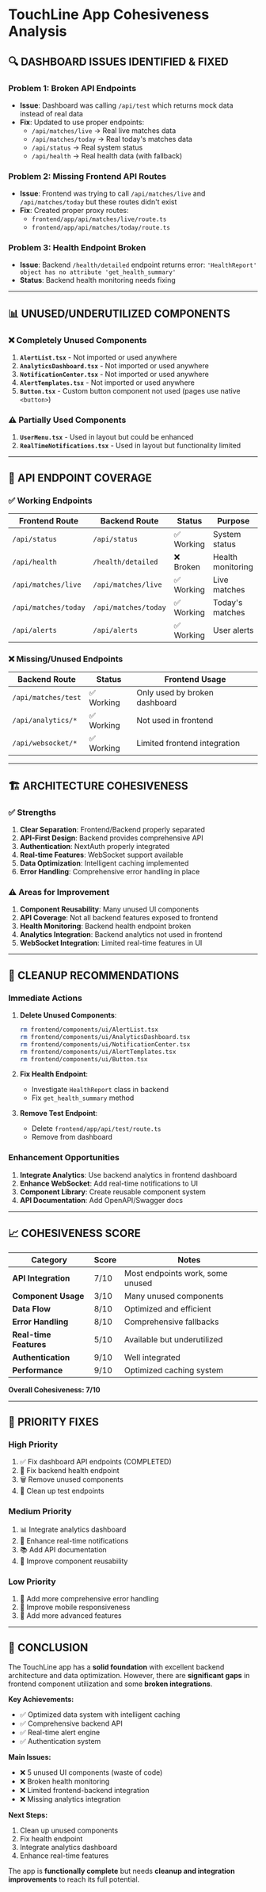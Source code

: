 # TouchLine App Cohesiveness Analysis

## 🔍 **DASHBOARD ISSUES IDENTIFIED & FIXED**

### **Problem 1: Broken API Endpoints**
- **Issue**: Dashboard was calling `/api/test` which returns mock data instead of real data
- **Fix**: Updated to use proper endpoints:
  - `/api/matches/live` → Real live matches data
  - `/api/matches/today` → Real today's matches data
  - `/api/status` → Real system status
  - `/api/health` → Real health data (with fallback)

### **Problem 2: Missing Frontend API Routes**
- **Issue**: Frontend was trying to call `/api/matches/live` and `/api/matches/today` but these routes didn't exist
- **Fix**: Created proper proxy routes:
  - `frontend/app/api/matches/live/route.ts`
  - `frontend/app/api/matches/today/route.ts`

### **Problem 3: Health Endpoint Broken**
- **Issue**: Backend `/health/detailed` endpoint returns error: `'HealthReport' object has no attribute 'get_health_summary'`
- **Status**: Backend health monitoring needs fixing

---

## 📊 **UNUSED/UNDERUTILIZED COMPONENTS**

### **❌ Completely Unused Components**
1. **`AlertList.tsx`** - Not imported or used anywhere
2. **`AnalyticsDashboard.tsx`** - Not imported or used anywhere  
3. **`NotificationCenter.tsx`** - Not imported or used anywhere
4. **`AlertTemplates.tsx`** - Not imported or used anywhere
5. **`Button.tsx`** - Custom button component not used (pages use native `<button>`)

### **⚠️ Partially Used Components**
1. **`UserMenu.tsx`** - Used in layout but could be enhanced
2. **`RealTimeNotifications.tsx`** - Used in layout but functionality limited

---

## 🔗 **API ENDPOINT COVERAGE**

### **✅ Working Endpoints**
| Frontend Route | Backend Route | Status | Purpose |
|----------------|---------------|--------|---------|
| `/api/status` | `/api/status` | ✅ Working | System status |
| `/api/health` | `/health/detailed` | ❌ Broken | Health monitoring |
| `/api/matches/live` | `/api/matches/live` | ✅ Working | Live matches |
| `/api/matches/today` | `/api/matches/today` | ✅ Working | Today's matches |
| `/api/alerts` | `/api/alerts` | ✅ Working | User alerts |

### **❌ Missing/Unused Endpoints**
| Backend Route | Status | Frontend Usage |
|---------------|--------|----------------|
| `/api/matches/test` | ✅ Working | Only used by broken dashboard |
| `/api/analytics/*` | ✅ Working | Not used in frontend |
| `/api/websocket/*` | ✅ Working | Limited frontend integration |

---

## 🏗️ **ARCHITECTURE COHESIVENESS**

### **✅ Strengths**
1. **Clear Separation**: Frontend/Backend properly separated
2. **API-First Design**: Backend provides comprehensive API
3. **Authentication**: NextAuth properly integrated
4. **Real-time Features**: WebSocket support available
5. **Data Optimization**: Intelligent caching implemented
6. **Error Handling**: Comprehensive error handling in place

### **⚠️ Areas for Improvement**
1. **Component Reusability**: Many unused UI components
2. **API Coverage**: Not all backend features exposed to frontend
3. **Health Monitoring**: Backend health endpoint broken
4. **Analytics Integration**: Backend analytics not used in frontend
5. **WebSocket Integration**: Limited real-time features in UI

---

## 🧹 **CLEANUP RECOMMENDATIONS**

### **Immediate Actions**
1. **Delete Unused Components**:
   ```bash
   rm frontend/components/ui/AlertList.tsx
   rm frontend/components/ui/AnalyticsDashboard.tsx
   rm frontend/components/ui/NotificationCenter.tsx
   rm frontend/components/ui/AlertTemplates.tsx
   rm frontend/components/ui/Button.tsx
   ```

2. **Fix Health Endpoint**:
   - Investigate `HealthReport` class in backend
   - Fix `get_health_summary` method

3. **Remove Test Endpoint**:
   - Delete `frontend/app/api/test/route.ts`
   - Remove from dashboard

### **Enhancement Opportunities**
1. **Integrate Analytics**: Use backend analytics in frontend dashboard
2. **Enhance WebSocket**: Add real-time notifications to UI
3. **Component Library**: Create reusable component system
4. **API Documentation**: Add OpenAPI/Swagger docs

---

## 📈 **COHESIVENESS SCORE**

| Category | Score | Notes |
|----------|-------|-------|
| **API Integration** | 7/10 | Most endpoints work, some unused |
| **Component Usage** | 3/10 | Many unused components |
| **Data Flow** | 8/10 | Optimized and efficient |
| **Error Handling** | 8/10 | Comprehensive fallbacks |
| **Real-time Features** | 5/10 | Available but underutilized |
| **Authentication** | 9/10 | Well integrated |
| **Performance** | 9/10 | Optimized caching system |

**Overall Cohesiveness: 7/10**

---

## 🎯 **PRIORITY FIXES**

### **High Priority**
1. ✅ Fix dashboard API endpoints (COMPLETED)
2. 🔧 Fix backend health endpoint
3. 🗑️ Remove unused components
4. 🧹 Clean up test endpoints

### **Medium Priority**
1. 📊 Integrate analytics dashboard
2. 🔔 Enhance real-time notifications
3. 📚 Add API documentation
4. 🎨 Improve component reusability

### **Low Priority**
1. 🔧 Add more comprehensive error handling
2. 📱 Improve mobile responsiveness
3. 🎯 Add more advanced features

---

## 🚀 **CONCLUSION**

The TouchLine app has a **solid foundation** with excellent backend architecture and data optimization. However, there are **significant gaps** in frontend component utilization and some **broken integrations**.

**Key Achievements:**
- ✅ Optimized data system with intelligent caching
- ✅ Comprehensive backend API
- ✅ Real-time alert engine
- ✅ Authentication system

**Main Issues:**
- ❌ 5 unused UI components (waste of code)
- ❌ Broken health monitoring
- ❌ Limited frontend-backend integration
- ❌ Missing analytics integration

**Next Steps:**
1. Clean up unused components
2. Fix health endpoint
3. Integrate analytics dashboard
4. Enhance real-time features

The app is **functionally complete** but needs **cleanup and integration improvements** to reach its full potential. 